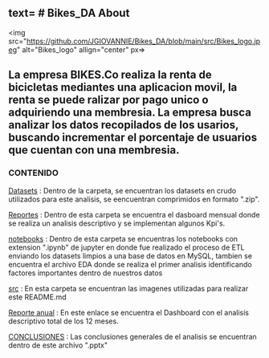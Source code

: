 text= # Bikes_DA
About
---
<img src="https://github.com/JGIOVANNIE/Bikes_DA/blob/main/src/Bikes_logo.jpeg" alt="Bikes_logo" allign="center" px=>


La empresa BIKES.Co realiza la renta de bicicletas mediantes una aplicacion movil, la renta se puede ralizar por pago unico o adquiriendo una membresia.
La empresa busca analizar los datos recopilados de los usarios, buscando incrementar el porcentaje de usuarios que cuentan con una membresia.
---


### CONTENIDO

[Datasets](https://github.com/JGIOVANNIE/Bikes_DA/tree/main/Datasets) : Dentro de la carpeta, se encuentran los datasets en crudo utilizados para este analisis, se eencuentran comprimidos en formato  ".zip".  

[Reportes](https://github.com/JGIOVANNIE/Bikes_DA/tree/main/Reportes) : Dentro de esta carpeta se encuentra el dasboard mensual donde se realiza un analisis descriptivo y se implementan algunos Kpi's. 

[notebooks](https://github.com/JGIOVANNIE/Bikes_DA/tree/main/notebooks) : Dentro de esta carpeta se encuentras los notebooks con extension ".ipynb" de jupyter en donde fue realizado el proceso de ETL enviando los datasets limpios a una base de datos en MySQL, tambien se encuentra el archivo EDA donde se realiza el primer analisis identificando factores importantes dentro de nuestros datos     

[src](https://github.com/JGIOVANNIE/Bikes_DA/tree/main/src) : En esta carpeta se encuentran las imagenes utilizadas para realizar este README.md

[Reporte anual](https://drive.google.com/drive/folders/1s7HPy4_i_I2Eav910bbh0Awa8aQTgoZK?usp=sharing) : En este enlace se encuentra el Dashboard con el analisís descriptivo total de los 12 meses. 

[CONCLUSIONES](https://github.com/JGIOVANNIE/Bikes_DA/blob/main/Conclusiones.pptx) : Las conclusiones generales de el analisis se encuentran dentro de este archivo ".pptx" 
